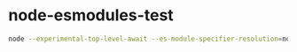 # node-esmodules-test

```sh
node --experimental-top-level-await --es-module-specifier-resolution=node .
```